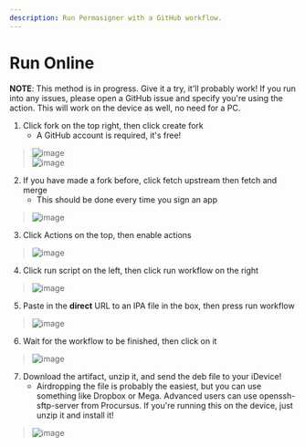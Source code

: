 ```yaml
---
description: Run Permasigner with a GitHub workflow.
---
```


# Run Online

**NOTE**: This method is in progress. Give it a try, it'll probably work! If you run into any issues, please open a GitHub issue and specify you're using the action. This will work on the device as well, no need for a PC.

1. Click fork on the top right, then click create fork
   * A GitHub account is required, it's free!
> ![image](https://user-images.githubusercontent.com/18669106/180668388-fea832be-dd8d-4387-bb00-64637ec8c4a5.png)\
> ![image](https://user-images.githubusercontent.com/18669106/180667994-4f5e257d-a701-43a3-9613-f860c3990f44.png)

2. If you have made a fork before, click fetch upstream then fetch and merge
   * This should be done every time you sign an app
> ![image](https://user-images.githubusercontent.com/18669106/180668039-895bf508-34ba-4f68-84c2-9dd86b068efa.png)

3. Click Actions on the top, then enable actions
> ![image](https://user-images.githubusercontent.com/18669106/180668059-cbfb4099-e40c-4828-b505-1532c6ae326f.png)

4. Click run script on the left, then click run workflow on the right
> ![image](https://user-images.githubusercontent.com/18669106/180668091-29077082-8738-4b00-85a2-93b24c97b1b4.png)

5. Paste in the **direct** URL to an IPA file in the box, then press run workflow
> ![image](https://user-images.githubusercontent.com/18669106/180668191-318d1098-fa80-4e34-ab69-94e02df56975.png)

6. Wait for the workflow to be finished, then click on it
> ![image](https://user-images.githubusercontent.com/18669106/180668274-44ec62d7-0be2-47c7-a8ac-ed19fb5e4c5f.png)

7. Download the artifact, unzip it, and send the deb file to your iDevice!
   * Airdropping the file is probably the easiest, but you can use something like Dropbox or Mega. Advanced users can use openssh-sftp-server from Procursus. If you're running this on the device, just unzip it and install it!
> ![image](https://user-images.githubusercontent.com/18669106/180668328-12083245-2ef8-43e1-8622-42acbe6dc33c.png)

